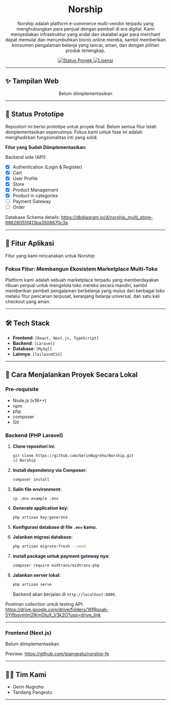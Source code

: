 <h1 align="center">
 Norship
</h1>

<p align="center">
 Norship adalah platform e-commerce multi-vendor terpadu yang menghubungkan para penjual dengan pembeli di era digital. Kami menyediakan infrastruktur yang andal dan skalabel agar para merchant dapat memulai dan menumbuhkan bisnis online mereka, sambil memberikan konsumen pengalaman belanja yang lancar, aman, dan dengan pilihan produk terlengkap.
</p>

<p align="center">
    <a href="#">
      <img src="https://img.shields.io/badge/status-prototipe-yellow" alt="Status Proyek">
    </a>
    <a href="#">
      <img src="https://img.shields.io/badge/license-MIT-blue" alt="Lisensi">
    </a>
</p>

---

## ✨ Tampilan Web

<p align="center">
  Belum diimplementasikan
</p>

---

## 📝 Status Prototipe

Repositori ini berisi prototipe untuk proyek final. Belum semua fitur telah diimplementasikan sepenuhnya. Fokus kami untuk fase ini adalah menghadirkan fungsionalitas inti yang solid.

**Fitur yang Sudah Diimplementasikan:**

Backend side (API):

-   [x] Authentication (Login & Register)
-   [x] Cart
-   [x] User Profile
-   [x] Store
-   [x] Product Management
-   [x] Product in categories
-   [ ] Payment Gateway
-   [ ] Order

Database Schema details: https://dbdiagram.io/d/norship_multi_store-68628055f413ba3508870c3e

---

## 🌟 Fitur Aplikasi

Fitur yang kami rencanakan untuk Norship:

### Fokus Fitur: Membangun Ekosistem Marketplace Multi-Toko

Platform kami adalah sebuah marketplace terpadu yang memberdayakan ribuan penjual untuk mengelola toko mereka secara mandiri, sambil memberikan pembeli pengalaman berbelanja yang mulus dari berbagai toko melalui fitur pencarian terpusat, keranjang belanja universal, dan satu kali checkout yang aman.

---

## 🛠️ Tech Stack

-   **Frontend**: `[React, Next.js, TypeScript]`
-   **Backend**: `[Laravel]`
-   **Database**: `[MySql]`
-   **Lainnya**: `[TailwindCSS]`

---

## 🚀 Cara Menjalankan Proyek Secara Lokal

### Pre-requisite

-   Node.js (v18++)
-   npm
-   php
-   composer
-   Git

### Backend (PHP Laravel)

1.  **Clone repositori ini:**

    ```bash
    git clone https://github.com/GerinNugroho/Norship.git
    cd Norship
    ```

2.  **Install dependency via Composer:**

    ```bash
    composer install
    ```

3.  **Salin file environment:**

    ```bash
    cp .env.example .env
    ```

4.  **Generate application key:**

    ```bash
    php artisan key:generate
    ```

5.  **Konfigurasi database di file `.env` kamu.**

6.  **Jalankan migrasi database:**

    ```bash
    php artisan migrate:fresh --seed
    ```

7.  **install package untuk payment gateway nya:**

    ```bash
    composer require midtrans/midtrans-php
    ```

8.  **Jalankan server lokal:**

    ```bash
    php artisan serve
    ```

    Backend akan berjalan di `http://localhost:8000`.

Postman collection untuk testing API:
https://drive.google.com/drive/folders/16fRpoak-5YlfbqymIm2lKmGtuX_V3k2O?usp=drive_link

---

### Frontend (Next.js)

Belum diimplementasikan

Preview: https://github.com/jpangestu/norship-fe

---

## 👨‍💻 Tim Kami

-   Gerin Nugroho
-   Tandang Pangestu

---
